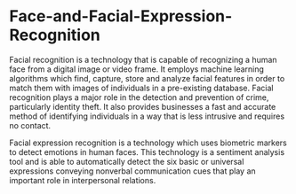 # Face-and-Facial-Expression-Recognition

Facial recognition is a technology that is capable of recognizing a human face from a digital image or video frame. It employs machine learning algorithms which find, capture, store and analyze facial features in order to match them with images of individuals in a pre-existing database. Facial recognition plays a major role in the detection and prevention of crime, particularly identity theft. It also provides businesses a fast and accurate method of identifying individuals in a way that is less intrusive and requires no contact.

Facial expression recognition is a technology which uses biometric markers to detect emotions in human faces. This technology is a sentiment analysis tool and is able to automatically detect the six basic or universal expressions conveying nonverbal communication cues that play an important role in interpersonal relations.
